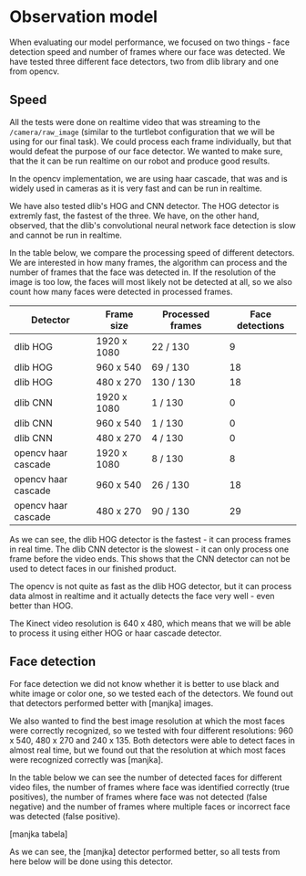 # Observation model
When evaluating our model performance, we focused on two things - face detection speed and number of frames where our face was detected. We have tested three different face detectors, two from dlib library and one from opencv.

## Speed
All the tests were done on realtime video that was streaming to the `/camera/raw_image` (similar to the turtlebot configuration that we will be using for our final task). We could process each frame individually, but that would defeat the purpose of our face detector. We wanted to make sure, that the it can be run realtime on our robot and produce good results. 

In the opencv implementation, we are using haar cascade, that was and is widely used in cameras as it is very fast and can be run in realtime.

We have also tested dlib's HOG and CNN detector. The HOG detector is extremly fast, the fastest of the three. We have, on the other hand, observed, that the dlib's convolutional neural network face detection is slow and cannot be run in realtime.

In the table below, we compare the processing speed of different detectors. We are interested in how many frames, the algorithm can process and the number of frames that the face was detected in. If the resolution of the image is too low, the faces will most likely not be detected at all, so we also count how many faces were detected in processed frames.

| Detector | Frame size | Processed frames | Face detections |
| -------- | ---------- | ---------------- | --------------- |
| dlib HOG | 1920 x 1080 | 22 / 130 | 9 |
| dlib HOG | 960 x 540 | 69 / 130 | 18 |
| dlib HOG | 480 x 270 | 130 / 130 | 18 |
| dlib CNN | 1920 x 1080 | 1 / 130 | 0 |
| dlib CNN | 960 x 540 | 1 / 130 | 0 |
| dlib CNN | 480 x 270 | 4 / 130 | 0 |
| opencv haar cascade | 1920 x 1080 | 8 / 130 | 8 |
| opencv haar cascade | 960 x 540 | 26 / 130 | 18 |
| opencv haar cascade | 480 x 270 | 90 / 130 | 29 |

As we can see, the dlib HOG detector is the fastest - it can process frames in real time. The dlib CNN detector is the slowest - it can only process one frame before the video ends. This shows that the CNN detector can not be used to detect faces in our finished product.

The opencv is not quite as fast as the dlib HOG detector, but it can process data almost in realtime and it actually detects the face very well - even better than HOG.

The Kinect video resolution is 640 x 480, which means that we will be able to process it using either HOG or haar cascade detector.

## Face detection
For face detection we did not know whether it is better to use black and white image or color one, so we tested each of the detectors. We found out that detectors performed better with [manjka] images.

We also wanted to find the best image resolution at which the most faces were correctly recognized, so we tested with four different resolutions: 960 x 540, 480 x 270 and 240 x 135. Both detectors were able to detect faces in almost real time, but we found out that the resolution at which most faces were recognized correctly was [manjka].

In the table below we can see the number of detected faces for different video files, the number of frames where face was identified correctly (true positives), the number of frames where face was not detected (false negative) and the number of frames where multiple faces or incorrect face was detected (false positive).

[manjka tabela]

As we can see, the [manjka] detector performed better, so all tests from here below will be done using this detector.
